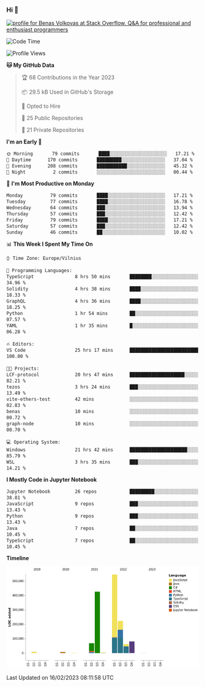 ### Hi 👋
<a href="https://stackoverflow.com/users/14954249/benas-volkovas"><img src="https://stackoverflow.com/users/flair/14954249.png?theme=dark" width="208" height="58" alt="profile for Benas Volkovas at Stack Overflow, Q&amp;A for professional and enthusiast programmers" title="profile for Benas Volkovas at Stack Overflow, Q&amp;A for professional and enthusiast programmers"></a>

<!--START_SECTION:waka-->
![Code Time](http://img.shields.io/badge/Code%20Time-1%2C276%20hrs%2052%20mins-blue)

![Profile Views](http://img.shields.io/badge/Profile%20Views-0-blue)

**🐱 My GitHub Data** 

> 🏆 68 Contributions in the Year 2023
 > 
> 📦 29.5 kB Used in GitHub's Storage 
 > 
> 💼 Opted to Hire
 > 
> 📜 25 Public Repositories 
 > 
> 🔑 21 Private Repositories  
 > 
**I'm an Early 🐤** 

```text
🌞 Morning       79 commits       ████░░░░░░░░░░░░░░░░░░░░░   17.21 % 
🌆 Daytime      170 commits       █████████░░░░░░░░░░░░░░░░   37.04 % 
🌃 Evening      208 commits       ███████████░░░░░░░░░░░░░░   45.32 % 
🌙 Night          2 commits       ░░░░░░░░░░░░░░░░░░░░░░░░░   00.44 % 

```
📅 **I'm Most Productive on Monday** 

```text
Monday          79 commits       ████░░░░░░░░░░░░░░░░░░░░░   17.21 % 
Tuesday         77 commits       ████░░░░░░░░░░░░░░░░░░░░░   16.78 % 
Wednesday       64 commits       ███░░░░░░░░░░░░░░░░░░░░░░   13.94 % 
Thursday        57 commits       ███░░░░░░░░░░░░░░░░░░░░░░   12.42 % 
Friday          79 commits       ████░░░░░░░░░░░░░░░░░░░░░   17.21 % 
Saturday        57 commits       ███░░░░░░░░░░░░░░░░░░░░░░   12.42 % 
Sunday          46 commits       ██░░░░░░░░░░░░░░░░░░░░░░░   10.02 % 

```


📊 **This Week I Spent My Time On** 

```text
⌚︎ Time Zone: Europe/Vilnius

💬 Programming Languages: 
TypeScript               8 hrs 50 mins       ████████░░░░░░░░░░░░░░░░░   34.96 % 
Solidity                 4 hrs 38 mins       ████░░░░░░░░░░░░░░░░░░░░░   18.33 % 
GraphQL                  4 hrs 36 mins       ████░░░░░░░░░░░░░░░░░░░░░   18.25 % 
Python                   1 hr 54 mins        ██░░░░░░░░░░░░░░░░░░░░░░░   07.57 % 
YAML                     1 hr 35 mins        █░░░░░░░░░░░░░░░░░░░░░░░░   06.28 % 

🔥 Editors: 
VS Code                  25 hrs 17 mins      █████████████████████████   100.00 % 

🐱‍💻 Projects: 
LCF-protocol             20 hrs 47 mins      ████████████████████░░░░░   82.21 % 
tezos                    3 hrs 24 mins       ███░░░░░░░░░░░░░░░░░░░░░░   13.49 % 
vite-ethers-test         42 mins             ░░░░░░░░░░░░░░░░░░░░░░░░░   02.83 % 
benas                    10 mins             ░░░░░░░░░░░░░░░░░░░░░░░░░   00.72 % 
graph-node               10 mins             ░░░░░░░░░░░░░░░░░░░░░░░░░   00.70 % 

💻 Operating System: 
Windows                  21 hrs 42 mins      █████████████████████░░░░   85.79 % 
WSL                      3 hrs 35 mins       ███░░░░░░░░░░░░░░░░░░░░░░   14.21 % 

```

**I Mostly Code in Jupyter Notebook** 

```text
Jupyter Notebook         26 repos            █████████░░░░░░░░░░░░░░░░   38.81 % 
JavaScript               9 repos             ███░░░░░░░░░░░░░░░░░░░░░░   13.43 % 
Python                   9 repos             ███░░░░░░░░░░░░░░░░░░░░░░   13.43 % 
Java                     7 repos             ██░░░░░░░░░░░░░░░░░░░░░░░   10.45 % 
TypeScript               7 repos             ██░░░░░░░░░░░░░░░░░░░░░░░   10.45 % 

```


**Timeline**

![Chart not found](https://raw.githubusercontent.com/BenasVolkovas/BenasVolkovas/main/charts/bar_graph.png) 


 Last Updated on 16/02/2023 08:11:58 UTC
<!--END_SECTION:waka-->
